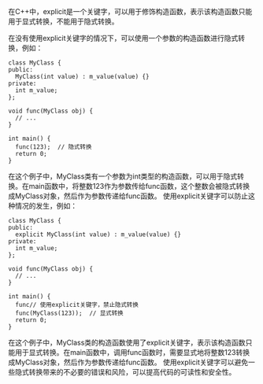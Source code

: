 在C++中，explicit是一个关键字，可以用于修饰构造函数，表示该构造函数只能用于显式转换，不能用于隐式转换。

在没有使用explicit关键字的情况下，可以使用一个参数的构造函数进行隐式转换，例如：

```
class MyClass {
public:
  MyClass(int value) : m_value(value) {}
private:
  int m_value;
};

void func(MyClass obj) {
  // ...
}

int main() {
  func(123);  // 隐式转换
  return 0;
}
```
在这个例子中，MyClass类有一个参数为int类型的构造函数，可以用于隐式转换。在main函数中，将整数123作为参数传给func函数，这个整数会被隐式转换成MyClass对象，然后作为参数传递给func函数。
使用explicit关键字可以防止这种情况的发生，例如：

```
class MyClass {
public:
  explicit MyClass(int value) : m_value(value) {}
private:
  int m_value;
};

void func(MyClass obj) {
  // ...
}

int main() {
  func// 使用explicit关键字，禁止隐式转换
  func(MyClass(123));  // 显式转换
  return 0;
}
```
在这个例子中，MyClass类的构造函数使用了explicit关键字，表示该构造函数只能用于显式转换。在main函数中，调用func函数时，需要显式地将整数123转换成MyClass对象，然后作为参数传递给func函数。
使用explicit关键字可以避免一些隐式转换带来的不必要的错误和风险，可以提高代码的可读性和安全性。
